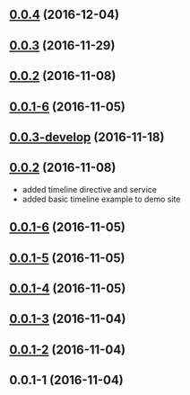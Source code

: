<a name="0.0.4"></a>
## [0.0.4](https://github.com/seveves/ng2-vis/compare/v0.0.3...v0.0.4) (2016-12-04)



<a name="0.0.3"></a>
## [0.0.3](https://github.com/seveves/ng2-vis/compare/v0.0.3-develop...v0.0.3) (2016-11-29)



<a name="0.0.2"></a>
## [0.0.2](https://github.com/seveves/ng2-vis/compare/v0.0.1-6...v0.0.2) (2016-11-08)



<a name="0.0.1-6"></a>
## [0.0.1-6](https://github.com/seveves/ng2-vis/compare/v0.0.1-5...v0.0.1-6) (2016-11-05)



<a name="0.0.3-develop"></a>
## [0.0.3-develop](https://github.com/seveves/ng2-vis/compare/v0.0.1-5...v0.0.3-develop) (2016-11-18)



<a name="0.0.2"></a>
## [0.0.2](https://github.com/seveves/ng2-vis/compare/v0.0.1-6...v0.0.2) (2016-11-08)
* added timeline directive and service
* added basic timeline example to demo site


<a name="0.0.1-6"></a>
## [0.0.1-6](https://github.com/seveves/ng2-vis/compare/v0.0.1-5...v0.0.1-6) (2016-11-05)



<a name="0.0.1-5"></a>
## [0.0.1-5](https://github.com/seveves/ng2-vis/compare/v0.0.1-4...v0.0.1-5) (2016-11-05)



<a name="0.0.1-4"></a>
## [0.0.1-4](https://github.com/seveves/ng2-vis/compare/v0.0.1-3...v0.0.1-4) (2016-11-05)



<a name="0.0.1-3"></a>
## [0.0.1-3](https://github.com/seveves/ng2-vis/compare/v0.0.1-2...v0.0.1-3) (2016-11-04)



<a name="0.0.1-2"></a>
## [0.0.1-2](https://github.com/seveves/ng2-vis/compare/v0.0.1-1...v0.0.1-2) (2016-11-04)



<a name="0.0.1-1"></a>
## 0.0.1-1 (2016-11-04)



